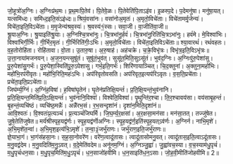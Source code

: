 

  
जो॒हूत्रो॑अ॒ग्निः। अ॒ग्निःप्र॑थ॒मः। प्र॒थ॒मःपि॒तेव॑। पि॒तेवे॒ळः। पि॒तेवेति॑पि॒ताऽइ॑व। इ॒ळस्प॒दे। प॒देमनु॑षा। मनु॑षा॒यत्। यत्समि॑ध्दः। समि॑ध्द॒इति॒संऽइ॑ध्दः॥ श्रियं॒वसा॑नः। वसा॑नोअ॒मृतः॑। अ॒मृतो॒विचे॑ताः। विचे॑तामर्मृ॒जेन्यः॑। विचे॑ता॒इति॒विऽचे॑ताः। म॒मृ॒जेन्य॑श्रव॒स्यः॑। श्र॒वस्य॑१॒॑स्सः। सवा॒जी। वा॒जीति॑वा॒जी॥  
श्रू॒याअ॒ग्निः। श्रु॒याइति॑श्रु॒याः। अ॒ग्निश्चि॒त्रभा॑नुः। चि॒त्रभा॑नु॒र्हवं॑। चि॒त्रभा॑नु॒रिति॑चि॒त्रऽभा॑नुः। हवं॑मे। मे॒विश्वा॑भिः। विश्वा॑भिर्गी॒र्भिः। गी॒र्भिर॒मृतः॑। गी॒र्भिरिति॑गीः॒ऽभिः। अ॒मृतो॒विचे॑ताः। विचे॑ता॒इतिविऽचे॑ताः॥ श्या॒वारथं॑। रथं॑वहतः। व॒ह॒तोरोहि॑ता। रोहि॑तावा। वो॒ता। उ॒तारु॒षा। अ॒रु॒षाह॑। अह॑चक्रे। च॒क्रे॒विभृ॑त्रः। विभृ॑त्र॒इति॒विऽभृ॑त्रः॥  
उ॒त्ता॒नाया॑मजनयन्। अ॒ज॒न॒यन्त्सुषू॑तं। सुषू॑तं॒भुव॑त्। सुसू॑त॒मिति॒सुऽसू॑तं। भुव॑द॒ग्निः। अ॒ग्निःपु॑रु॒पेशा॑सु। पु॒रु॒पेशा॑सु॒गर्भः॑। पु॒रु॒पेशा॒स्विति॑पु॒रु॒ऽपेशासु। गर्भ॒इति॒गर्भः॑। शिरि॑णायाञ्चित्। चि॒द॒क्तुना॑। अ॒क्तुना॒महो॑भिः। महो॑भि॒रप॑रीवृतः। महो॑भि॒रिति॒महः॑ऽभिः। अप॑रिवृतोवसति। अप॑रिवृत॒इत्यप॑रिऽवृतः। व॒स॒ति॒प्रचे॑ताः। प्रचे॑ता॒इति॒प्रऽचे॑ताः॥  
जिघ॑र्म्य॒ग्निं। अ॒ग्निंह॒विषा॑। ह॒विषा॑घृ॒तेन॑। घृ॒तेन॑प्रतिक्षि॒यन्तं॑। प्र॒ति॒क्षि॒यन्तं॒भुव॑नानि। प्र॒ति॒क्षि॒यन्त॒मिति॑प्र॒ति॒ऽक्षि॒यन्तं॑। भुव॑नानि॒विश्वा॑। विश्वेति॒विश्वा॑। पृ॒थुन्ति॑र॒श्चा। ति॒र॒श्चावय॑सा। वय॑साबृ॒हन्तं॑। बृ॒हन्तं॒व्यचि॑ष्ठं। व्यचि॑ष्ठ॒मन्नैः॑। अन्नै॑रभ॒सं। र॒भ॒सन्दृशा॑नं। दृशा॑न॒मिति॒दृशा॑नं॥  
आवि॒श्वतः॑। वि॒श्वतः॑प्र॒त्यञ्चं॑। प्र॒त्यञ्चं॑जिघर्मि। जि॒घ॒र्म्य॒र॒क्षसा॑। अ॒र॒क्षसा॒मन॑सा। मन॑सा॒तत्। तज्जु॑षेत। जु॒षे॒तेति॑जुषेत॥ मर्य॑श्रीस्पृह॒यद्व॑र्णः। स्पृ॒ह॒यद्व॑र्णॊअग्निः। स्पृ॒ह॒यद्व॑र्ण॒इति॑स्पृ॒ह॒यत्ऽव॑र्णः। अ॒ग्निर्न। नाभि॒मृशे॑। अ॒भि॒मृशे॑त॒न्वा॑। अ॒भि॒मृश॒इत्य॑भि॒ऽमृशे॑। त॒न्वा॒३॒॑जर्भु॑राणः। जर्भु॑राण॒इति॒जर्भु॑राणः॥  
ज्ञे॒याभा॒गं। भा॒गंस॑हसा॒नः। स॒ह॒सा॒नोवरे॑ण। वरे॑ण॒त्वादू॑तासः। त्वादू॑तासोमनु॒वत्। त्वादू॑तास॒इति॒त्वाऽदू॑तासः। म॒नु॒वद्व॑देम। म॒नु॒वदिति॑म॒नु॒ऽवत्। व॒दे॒मेति॑वदेम॥ अनू॑नम॒ग्निं। अ॒ग्निञ्जु॒ह्वा॑। जु॒ह्वा॑वच॒स्या। व॒च॒स्याम॑धु॒पृचं॑। म॒धु॒पृचं॑धन॒साः। म॒धु॒पृच॒मिति॑म॒धु॒ऽपृचं॑। ध॒न॒साजो॑हवीमि। ध॒न॒साइति॑ध॒न॒ऽसाः। जो॒ह॒वी॒मीति॑जोहवीमि॥ 2॥  
